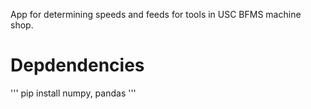 App for determining speeds and feeds for tools in USC BFMS machine shop.

# Depdendencies
'''
pip install numpy, pandas
'''
